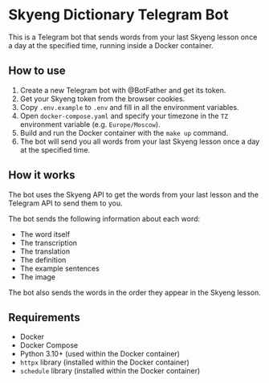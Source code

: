 # Skyeng Dictionary Telegram Bot

This is a Telegram bot that sends words from your last Skyeng lesson once a day at the specified time, running inside a Docker container.

## How to use

1. Create a new Telegram bot with @BotFather and get its token.
2. Get your Skyeng token from the browser cookies.
3. Copy `.env.example` to `.env` and fill in all the environment variables.
4. Open `docker-compose.yaml` and specify your timezone in the `TZ` environment variable (e.g. `Europe/Moscow`).
5. Build and run the Docker container with the `make up` command.
6. The bot will send you all words from your last Skyeng lesson once a day at the specified time.

## How it works

The bot uses the Skyeng API to get the words from your last lesson and the Telegram API to send them to you.

The bot sends the following information about each word:

* The word itself
* The transcription
* The translation
* The definition
* The example sentences
* The image

The bot also sends the words in the order they appear in the Skyeng lesson.

## Requirements

* Docker
* Docker Compose
* Python 3.10+ (used within the Docker container)
* `httpx` library (installed within the Docker container)
* `schedule` library (installed within the Docker container)

